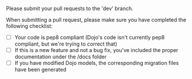 Please submit your pull requests to the 'dev' branch.

When submitting a pull request, please make sure you have completed the following checklist:

- [ ] Your code is pep8 compliant (Dojo's code isn't currently pep8 compliant, but we're trying to correct that)
- [ ] If this is a new feature and not a bug fix, you've included the proper documentation under the /docs folder
- [ ] If you have modified Dojo models, the corresponding migration files have been generated
